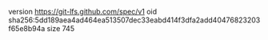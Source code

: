 version https://git-lfs.github.com/spec/v1
oid sha256:5dd189aea4ad464ea513507dec33eabd414f3dfa2add40476823203f65e8b94a
size 745
